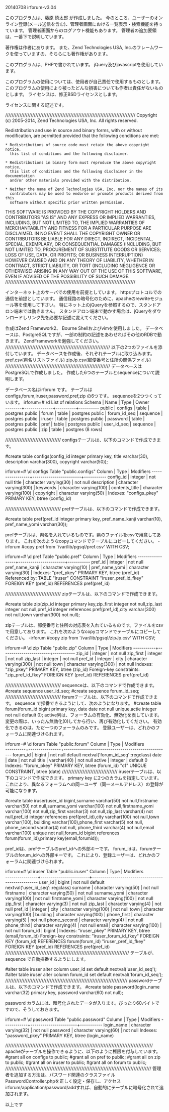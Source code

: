 20140708 irforum-v3.04

このプログラムは、藤原 慎太郎 が作成しました。
今のところ、ユーザーのオンライン登録(メール送信を含む)、管理者画面における一覧表示・検索機能を持っています。
管理者画面からのログアウト機能もあります。
管理者の追加要領は、一番下で説明しています。

著作権は作者にあります。
また、Zend Technologies USA, Inc.のフレームワークを使っていますの、そちらにも著作権があります。

このプログラムは、PHPで書かれています。
jQuery及びjavascriptを使用しています。

このプログラムの使用については、使用者が自己責任で使用するものとします。
このプログラムの使用により被ったどんな損害についても作者は責任がないものとします。
ライセンスは、修正BSDライセンスとします。

ライセンスに関する記述です。

//////////////////////////////////////////////////////////////////////////////////
Copyright (c) 2005-2014, Zend Technologies USA, Inc.
All rights reserved.

Redistribution and use in source and binary forms, with or without modification,
are permitted provided that the following conditions are met:

    * Redistributions of source code must retain the above copyright notice,
      this list of conditions and the following disclaimer.

    * Redistributions in binary form must reproduce the above copyright notice,
      this list of conditions and the following disclaimer in the documentation
      and/or other materials provided with the distribution.

    * Neither the name of Zend Technologies USA, Inc. nor the names of its
      contributors may be used to endorse or promote products derived from this
      software without specific prior written permission.

THIS SOFTWARE IS PROVIDED BY THE COPYRIGHT HOLDERS AND CONTRIBUTORS "AS IS" AND
ANY EXPRESS OR IMPLIED WARRANTIES, INCLUDING, BUT NOT LIMITED TO, THE IMPLIED
WARRANTIES OF MERCHANTABILITY AND FITNESS FOR A PARTICULAR PURPOSE ARE
DISCLAIMED. IN NO EVENT SHALL THE COPYRIGHT OWNER OR CONTRIBUTORS BE LIABLE FOR
ANY DIRECT, INDIRECT, INCIDENTAL, SPECIAL, EXEMPLARY, OR CONSEQUENTIAL DAMAGES
(INCLUDING, BUT NOT LIMITED TO, PROCUREMENT OF SUBSTITUTE GOODS OR SERVICES;
LOSS OF USE, DATA, OR PROFITS; OR BUSINESS INTERRUPTION) HOWEVER CAUSED AND ON
ANY THEORY OF LIABILITY, WHETHER IN CONTRACT, STRICT LIABILITY, OR TORT
(INCLUDING NEGLIGENCE OR OTHERWISE) ARISING IN ANY WAY OUT OF THE USE OF THIS
SOFTWARE, EVEN IF ADVISED OF THE POSSIBILITY OF SUCH DAMAGE.
//////////////////////////////////////////////////////////////////////////////////

インターネット上のサーバでの使用を前提としています。
httpsプロトコルでの通信を前提としています。
通信経路の暗号化のために、apacheのrewriteモジュール等を使用して下さい。
特にネット上のjQueryを参照するので、スタンドアロン端末では動きません。
スタンドアロン端末で動かす場合は、jQueryをダウンロードしリンク先を必要な記述に変えてください。

作成はZend Framework2、 Bourne Shellおよびvimを使用しました。
データベースは、PostgreSQLですが、一部の制約の記述をあわせればその他のRDBで動きます。
ZendFrameworkを勉強してください。
//////////////////////////////////////////////////////////////////
以下の2つのファイルを添付しています。
データベースを作成後、それぞれテーブルに取り込みます。
pref.csv(県名リストファイル)
zipJp.csv(郵便番号と住所の関係ファイル)
//////////////////////////////////////////////////////////////////
データベースはPostgreSQLで作成しました。
作成した6つのテーブルとsequenceについて説明します。

データベース名はirforum です。
テーブルはconfigs,forum,iruser,password,pref,zip の6つです。
sequenceを2つつくっています。
irforum=# \d
              List of relations
 Schema |     Name     |   Type   |  Owner   
--------+--------------+----------+----------
 public | configs      | table    | postgres
 public | forum        | table    | postgres
 public | forum_id_seq | sequence | postgres
 public | iruser       | table    | postgres
 public | password     | table    | postgres
 public | pref         | table    | postgres
 public | user_id_seq  | sequence | postgres
 public | zip          | table    | postgres
(8 rows)

///////////////////////////////////
configsテーブルは、以下のコマンドで作成できます。

#create table configs(config_id integer primary key, title varchar(30), description varchar(300), copyright varchar(50));

irforum=# \d configs
              Table "public.configs"
   Column        |          Type          | Modifiers 
-----------------+------------------------+-----------
 config_id       | integer                | not null
 title           | character varying(30)  | not null
 description     | character varying(300) | 
 keywords        | character varying(100) | 
 contents_title  | character varying(100) | 
 copyright       | character varying(50)  | 
Indexes:
    "configs_pkey" PRIMARY KEY, btree (config_id)

///////////////////////////////////
prefテーブルは、以下のコマンドで作成できます。

#create table pref(pref_id integer primary key, pref_name_kanji varchar(10), pref_name_yomi varchar(30));

prefテーブルは、県名を入れているものです。県のファイルをcsvで用意してあります。
これを次のようなcopyコマンドでテーブルにコピーしてください。
-irforum #copy pref from '/var/lib/pgsql/pref.csv' WITH CSV;

irforum=# \d pref
                 Table "public.pref"
     Column      |         Type          | Modifiers 
-----------------+-----------------------+-----------
 pref_id         | integer               | not null
 pref_name_kanji | character varying(10) | 
 pref_name_yomi  | character varying(30) | 
Indexes:
    "pref_pkey" PRIMARY KEY, btree (pref_id)
Referenced by:
    TABLE "iruser" CONSTRAINT "iruser_pref_id_fkey" FOREIGN KEY (pref_id) REFERENCES pref(pref_id)

///////////////////////////////////
zipテーブルは、以下のコマンドで作成できます。

#create table zip(zip_id integer primary key,zip_first integer not null,zip_last integer not null,pref_id integer references pref(pref_id),city varchar(300) not null,town varchar(300) not null);

zipテーブルは、郵便番号と住所の対応表を入れているものです。ファイルをcsvで用意してあります。
これを次のようなcopyコマンドでテーブルにコピーしてください。
-irforum #copy zip from '/var/lib/pgsql/zipJp.csv' WITH CSV;

irforum=# \d zip
               Table "public.zip"
  Column   |          Type          | Modifiers 
-----------+------------------------+-----------
 zip_id    | integer                | not null
 zip_first | integer                | not null
 zip_last  | integer                | not null
 pref_id   | integer                | 
 city      | character varying(300) | not null
 town      | character varying(300) | not null
Indexes:
    "zip_pkey" PRIMARY KEY, btree (zip_id)
Foreign-key constraints:
    "zip_pref_id_fkey" FOREIGN KEY (pref_id) REFERENCES pref(pref_id)

///////////////////////////////////
sequenceは、以下のコマンドで作成できます。
#create sequence user_id_seq;
#create sequence forum_id_seq;
///////////////////////////////////
forumテーブルは、以下のコマンドで作成できます。
sequence で採番できるようにして、次のようになります。
#create table forum(forum_id bigint primary key, date date not null unique,actie integer not null default 0);
active列は、フォーラムの有効化、無効化を表しています。
変更の際は、いったん無効化(0)してから行い、再び有効化してください。
有効化できるのは、ただ一つのフォーラムのみです。
登録ユーザーは、どれかのフォーラムに関連づけられます。

irforum=# \d forum
                          Table "public.forum"
  Column  |  Type          |                     Modifiers                      
----------+----------------+----------------------------------------------------
 forum_id | bigint         | not null default nextval('forum_id_seq'::regclass)
 date     | date           | not null
 title    | varchar(40)    | not null
 active   | integer        | default 0 
Indexes:
    "forum_pkey" PRIMARY KEY, btree (forum_id)
    "c1" UNIQUE CONSTRAINT, btree (date)
///////////////////////////////////
iruserテーブルは、以下のコマンドで作成できます。
primary key に2つのカラムを指定しています。
これにより、異なるフォーラムへの同一ユーザ（同一メールアドレス）の登録が可能になります。 

#create table iruser(user_id bigint,surname varchar(50) not null,firstname varchar(50) not null,surname_yomi varchar(100) not null,firstname_yomi varchar(100) not null,zip_first varchar(3) not null,zip_last varchar(4) not null,pref_id integer references pref(pref_id),city varchar(100) not null,town varchar(100), building varchar(100),phone_first varchar(5) not null, phone_second varchar(4) not null, phone_third varchar(4) not null,email varchar(100) unique not null,forum_id bigint references forum(forum_id),primary key(email,forumid));

pref_idは、prefテーブルのpref_idへの外部キーです。
forum_idは、forumテーブルのforum_idへの外部キーです。
これにより、登録ユーザーは、どれかのフォーラムに関連づけられます。

irforum=# \d iruser
                                    Table "public.iruser"
     Column     |          Type          |                     Modifiers                     
----------------+------------------------+---------------------------------------------------
 user_id        | bigint                 | not null default nextval('user_id_seq'::regclass)
 surname        | character varying(50)  | not null
 firstname      | character varying(50)  | not null
 surname_yomi   | character varying(100) | not null
 firstname_yomi | character varying(100) | not null
 zip_first      | character varying(3)   | not null
 zip_last       | character varying(4)   | not null
 pref_id        | integer                | 
 city           | character varying(100) | not null
 town           | character varying(100) | 
 building       | character varying(100) | 
 phone_first    | character varying(5)   | not null
 phone_second   | character varying(4)   | not null
 phone_third    | character varying(4)   | not null
 email          | character varying(100) | not null
 forum_id       | bigint                 | 
Indexes:
    "iruser_pkey" PRIMARY KEY, btree (email,forum_id)
Foreign-key constraints:
    "iruser_forum_id_fkey" FOREIGN KEY (forum_id) REFERENCES forum(forum_id)
    "iruser_pref_id_fkey" FOREIGN KEY (pref_id) REFERENCES pref(pref_id)
//////////////////////////////////////////////////////////////////////////////
テーブルが、sequence で自動採番するようにします。

#alter table iruser alter column user_id set default nextval('user_id_seq');
#alter table iruser alter column forum_id set default nextval('forum_id_seq');
/////////////////////////////////////////////////////////////////////////////
passwordテーブルは、以下のコマンドで作成できます。
#create table password(login_name varchar(32) primary key, password varchar(60) not null);

password カラムには、暗号化されたデータが入ります。ぴったり60バイトですので、そうしておきます。

irforum=# \d password
            Table "public.password"
   Column   |         Type          | Modifiers 
------------+-----------------------+-----------
 login_name | character varying(32) | not null
 password   | character varying(60) | not null
Indexes:
    "password_pkey" PRIMARY KEY, btree (login_name)

/////////////////////////////////////////////////////////////////////////////////////////////
apacheがテーブルを操作できるように、以下のように権限を付与しています。
#grant all on configs to public;
#grant all on pref to public;
#grant all on zip to public;
#grant all on iruser to public;
#grant all on forum to public;
////////////////////////////////////////////////////////////////////////////////////////////
管理者を追加する方法は、パスワード関連のクラスファイルPasswordController.phpを正しく設定・保存し、アクセスirforum/application/password/addすれば、自動的にテーブルに暗号化されて追加されます。

以上です
